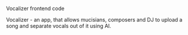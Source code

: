 Vocalizer frontend code

Vocalizer - an app, that allows mucisians, composers and DJ to upload a song and separate vocals out of it using AI.

